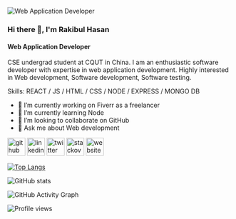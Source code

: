 ![Web Application Developer](https://media-exp1.licdn.com/dms/image/C5616AQFvI65v9d4T-g/profile-displaybackgroundimage-shrink_350_1400/0/1608482094756?e=1642636800&v=beta&t=SfPCrWe9SwGeNVTUocihvEXk5k6kp7rzdL0SDm0VMQg)

### Hi there 👋, I'm Rakibul Hasan
#### Web Application Developer

CSE undergrad student at CQUT in China. I am an enthusiastic software developer with expertise in web application development.
Highly interested in Web development, Software development, Software testing.

Skills: REACT / JS / HTML / CSS / NODE / EXPRESS / MONGO DB

- 🔭 I’m currently working on Fiverr as a freelancer 
- 🌱 I’m currently learning Node 
- 👯 I’m looking to collaborate on GitHub 
- 💬 Ask me about Web development 


[<img src='https://cdn.jsdelivr.net/npm/simple-icons@3.0.1/icons/github.svg' alt='github' height='40'>](https://github.com/https://github.com/Rakibul-Hasan-max)  [<img src='https://cdn.jsdelivr.net/npm/simple-icons@3.0.1/icons/linkedin.svg' alt='linkedin' height='40'>](https://www.linkedin.com/in/https://www.linkedin.com/in/rakibulhasan-bd//)  [<img src='https://cdn.jsdelivr.net/npm/simple-icons@3.0.1/icons/twitter.svg' alt='twitter' height='40'>](https://twitter.com/https://twitter.com/rakibul_h4041)  [<img src='https://cdn.jsdelivr.net/npm/simple-icons@3.0.1/icons/stackoverflow.svg' alt='stackoverflow' height='40'>](https://stackoverflow.com/users/https://stackoverflow.com/users/14316236/)  [<img src='https://cdn.jsdelivr.net/npm/simple-icons@3.0.1/icons/icloud.svg' alt='website' height='40'>](https://rakibul.netlify.app/)  

[![Top Langs](https://github-readme-stats.vercel.app/api/top-langs/?username=https://github.com/Rakibul-Hasan-max)](https://github.com/anuraghazra/github-readme-stats)

![GitHub stats](https://github-readme-stats.vercel.app/api?username=https://github.com/Rakibul-Hasan-max&show_icons=true)  

![GitHub Activity Graph](https://activity-graph.herokuapp.com/graph?username=https://github.com/Rakibul-Hasan-max)  

![Profile views](https://gpvc.arturio.dev/https://github.com/Rakibul-Hasan-max)  
